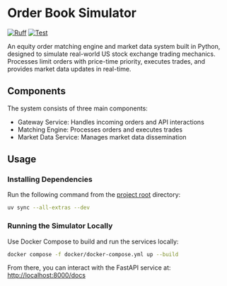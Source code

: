 # Order Book Simulator

[![Ruff](https://img.shields.io/endpoint?url=https://raw.githubusercontent.com/astral-sh/ruff/main/assets/badge/v2.json)](https://github.com/astral-sh/ruff)
[![Test](https://github.com/IsaacCheng9/order-book-simulator/actions/workflows/test.yml/badge.svg)](https://github.com/IsaacCheng9/order-book-simulator/actions/workflows/test.yml)

An equity order matching engine and market data system built in Python, designed
to simulate real-world US stock exchange trading mechanics. Processes limit
orders with price-time priority, executes trades, and provides market data
updates in real-time.

## Components

The system consists of three main components:

- Gateway Service: Handles incoming orders and API interactions
- Matching Engine: Processes orders and executes trades
- Market Data Service: Manages market data dissemination

## Usage

### Installing Dependencies

Run the following command from the [project root](./) directory:

```bash
uv sync --all-extras --dev
```

### Running the Simulator Locally

Use Docker Compose to build and run the services locally:

```bash
docker compose -f docker/docker-compose.yml up --build
```

From there, you can interact with the FastAPI service at:
[http://localhost:8000/docs](http://localhost:8000/docs)
